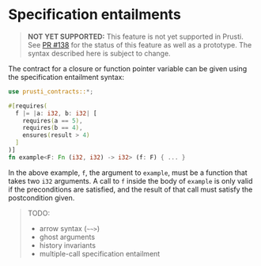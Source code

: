 # Specification entailments

> **NOT YET SUPPORTED:** This feature is not yet supported in Prusti. See [PR #138](https://github.com/viperproject/prusti-dev/pull/138) for the status of this feature as well as a prototype. The syntax described here is subject to change.

The contract for a closure or function pointer variable can be given using the specification entailment syntax:

```rust
use prusti_contracts::*;

#[requires(
  f |= |a: i32, b: i32| [
    requires(a == 5),
    requires(b == 4),
    ensures(result > 4)
  ]
)]
fn example<F: Fn (i32, i32) -> i32> (f: F) { ... }
```

In the above example, `f`, the argument to `example`, must be a function that takes two `i32` arguments. A call to `f` inside the body of `example` is only valid if the preconditions are satisfied, and the result of that call must satisfy the postcondition given.

> TODO:
>
> - arrow syntax (`~~>`)
> - ghost arguments
> - history invariants
> - multiple-call specification entailment
